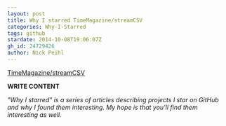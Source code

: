 ```yaml
---
layout: post
title: Why I starred TimeMagazine/streamCSV
categories: Why-I-Starred
tags: github
stardate: 2014-10-08T19:06:07Z
gh_id: 24729426
author: Nick Peihl
---
```


[TimeMagazine/streamCSV](https://github.com/TimeMagazine/streamCSV)

**WRITE CONTENT**

*"Why I starred" is a series of articles describing projects I star on GitHub and why I found them interesting. My hope is that you'll find them interesting as well.*

